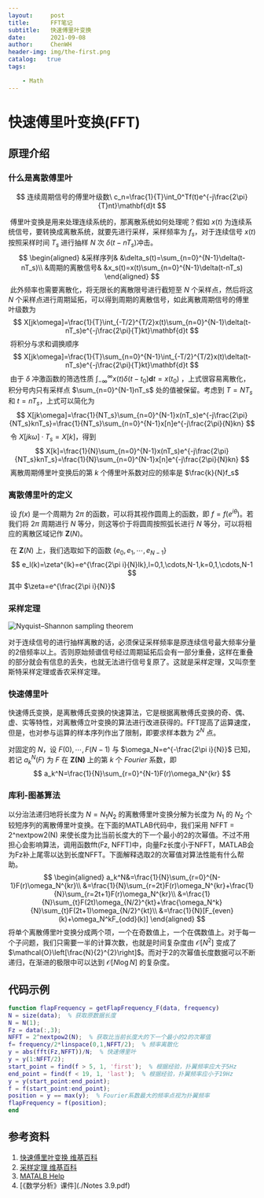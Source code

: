 ```yaml
---
layout:     post
title:      FFT笔记 
subtitle:   快速傅里叶变换 
date:       2021-09-08
author:     ChenWH
header-img: img/the-first.png
catalog:   true
tags:

    - Math
---
```




<script type="text/x-mathjax-config">
  MathJax.Hub.Config({
    tex2jax: {
      inlineMath: [ ['$','$'], ["\\(","\\)"] ],
      processEscapes: true
    }
  });
</script>
<script src='https://cdnjs.cloudflare.com/ajax/libs/mathjax/2.7.4/MathJax.js?config=TeX-MML-AM_CHTML' async></script>

# 快速傅里叶变换(FFT)

## 原理介绍

### 什么是离散傅里叶

$$
连续周期信号的傅里叶级数\ c_n=\frac{1}{T}\int_0^Tf(t)e^{-j\frac{2\pi}{T}nt}\mathbf{d}t
$$

​		傅里叶变换是用来处理连续系统的，那离散系统如何处理呢？假如 $x(t)$ 为连续系统信号，要转换成离散系统，就要先进行采样，采样频率为 $f_s$，对于连续信号 $x(t)$ 按照采样时间 $T_s$ 进行抽样 $N$ 次 $\delta(t-nT_s)$冲击。
$$
\begin{aligned}
	&采样序列& &\delta_s(t)=\sum_{n=0}^{N-1}\delta(t-nT_s)\\
	&周期的离散信号& &x_s(t)=x(t)\sum_{n=0}^{N-1}\delta(t-nT_s)
\end{aligned}
$$
​		此外频率也需要离散化，将无限长的离散限号进行截短至 $N$ 个采样点，然后将这 $N$ 个采样点进行周期延拓，可以得到周期的离散信号，如此离散周期信号的傅里叶级数为
$$
X[jk\omega]=\frac{1}{T}\int_{-T/2}^{T/2}x(t)\sum_{n=0}^{N-1}\delta(t-nT_s)e^{-j\frac{2\pi}{T}kt}\mathbf{d}t
$$
​		将积分与求和调换顺序
$$
X[jk\omega]=\frac{1}{T}\sum_{n=0}^{N-1}\int_{-T/2}^{T/2}x(t)\delta(t-nT_s)e^{-j\frac{2\pi}{T}kt}\mathbf{d}t
$$
​		由于 $\delta$ 冲激函数的筛选性质 $\int_{-\infty}^{\infty}x(t)\delta(t-t_0)\mathbf{d}t=x(t_0)$ ，上式很容易离散化，积分号内只有采样点 $\sum_{n=0}^{N-1}nT_s$ 处的值被保留。考虑到 $T=NT_s$ 和 $t=nT_s$，上式可以简化为
$$
X[jk\omega]=\frac{1}{NT_s}\sum_{n=0}^{N-1}x(nT_s)e^{-j\frac{2\pi}{NT_s}knT_s}=\frac{1}{NT_s}\sum_{n=0}^{N-1}x[n]e^{-j\frac{2\pi}{N}kn}
$$
​		令 $X[jk\omega]\cdot T_s=X[k]$，得到
$$
X[k]=\frac{1}{N}\sum_{n=0}^{N-1}x(nT_s)e^{-j\frac{2\pi}{NT_s}knT_s}=\frac{1}{N}\sum_{n=0}^{N-1}x[n]e^{-j\frac{2\pi}{N}kn}
$$
​		离散周期傅里叶变换后的第 $k$ 个傅里叶系数对应的频率是 $\frac{k}{N}f_s$

### 离散傅里叶的定义

​		设 $f(x)$ 是一个周期为 $2\pi$ 的函数，可以将其视作圆周上的函数，即 $f=f(e^{i\theta})$。若我们将 $2\pi$ 周期进行 $N$ 等分，则这等价于将圆周按照弧长进行 $N$ 等分，可以将相应的离散区域记作 $\mathbf{Z}(N)$。

​		在 $\mathbf{Z}(N)$ 上，我们选取如下的函数 $\{e_0,e_1,\cdots,e_{N-1}\}$
$$
e_l(k)=\zeta^{lk}=e^{\frac{2\pi i}{N}lk},l=0,1,\cdots,N-1,k=0,1,\cdots,N-1
$$
其中 $\zeta=e^{\frac{2\pi i}{N}}$



### 采样定理

![Nyquist–Shannon sampling theorem](https://i.loli.net/2021/09/08/93lso4UhrjzYFGq.jpg)

对于连续信号的进行抽样离散的话，必须保证采样频率是原连续信号最大频率分量的2倍频率以上。否则原始频谱信号经过周期延拓后会有一部分重叠，这样在重叠的部分就会有信息的丢失，也就无法进行信号复原了。这就是采样定理，又叫奈奎斯特采样定理或香农采样定理。

### 快速傅里叶

快速傅氏变换，是离散傅氏变换的快速算法，它是根据离散傅氏变换的奇、偶、虚、实等特性，对离散傅立叶变换的算法进行改进获得的。FFT提高了运算速度，但是，也对参与运算的样本序列作出了限制，即要求样本数为 $2^N$ 点。

对固定的 $N$，设 $F(0),\cdots,F(N-1)$ 与 $\omega_N=e^{-\frac{2\pi i}{N}}$ 已知，若记 $a_k^N(F)$ 为 $F$ 在 $\mathbf{Z(N)}$ 上的第 $k$ 个 $Fourier$ 系数，即
$$
a_k^N=\frac{1}{N}\sum_{r=0}^{N-1}F(r)\omega_N^{kr}
$$

### 库利-图基算法

以分治法递归地将长度为 $N=N_1N_2$ 的离散傅里叶变换分解为长度为 $N_1$ 的 $N_2$ 个较短序列的离散傅里叶变换。在下面的MATLAB代码中，我们采用 NFFT = 2^nextpow2(N) 来使长度为比当前长度大的下一个最小的2的次幂值。不过不用担心会影响算法，调用函数fft(Fz, NFFT)中，向量Fz长度小于NFFT，MATLAB会为Fz补上尾零以达到长度NFFT。下面解释选取2的次幂值对算法性能有什么帮助。
$$
\begin{aligned}
	a_k^N&=\frac{1}{N}\sum_{r=0}^{N-1}F(r)\omega_N^{kr}\\
	&=\frac{1}{N}\sum_{r=2t}F(r)\omega_N^{kr}+\frac{1}{N}\sum_{r=2t+1}F(r)\omega_N^{kr}\\
	&=\frac{1}{N}\sum_{t}F(2t)\omega_{N/2}^{kt}+\frac{\omega_N^k}{N}\sum_{t}F(2t+1)\omega_{N/2}^{kt}\\
	&=\frac{1}{N}[F_{even}(k)+\omega_N^kF_{odd}(k)]
\end{aligned}
$$
将单个离散傅里叶变换分成两个项，一个在奇数值上，一个在偶数值上。对于每一个子问题，我们只需要一半的计算次数，也就是时间复杂度由 $\mathcal{O}\left[N^{2}\right]$ 变成了 $\mathcal{O}\left[\frac{N}{2}^{2}\right]$。而对于2的次幂值长度数据可以不断递归，在渐进的极限中可以达到 $\mathcal{O}\left[N\log N\right]$ 的复杂度。

## 代码示例

```matlab
function flapFrequency = getFlapFrequency_F(data, frequency)
N = size(data);  % 获取原数据长度
N = N(1);
Fz = data(:,3);
NFFT = 2^nextpow2(N);  % 获取比当前长度大的下一个最小的2的次幂值
f= frequency/2*linspace(0,1,NFFT/2);  % 频率离散化
y = abs(fft(Fz,NFFT))/N;  % 快速傅里叶
y = y(1:NFFT/2);
start_point = find(f > 5, 1, 'first');  % 根据经验，扑翼频率应大于5Hz
end_point = find(f < 19, 1, 'last');  % 根据经验，扑翼频率应小于19Hz
y = y(start_point:end_point);
f = f(start_point:end_point);
position = y == max(y);  % Fourier系数最大的频率点视为扑翼频率
flapFrequency = f(position);
end
```



## 参考资料

1. [快速傅里叶变换 维基百科](https://zh.wikipedia.org/wiki/%E5%BF%AB%E9%80%9F%E5%82%85%E9%87%8C%E5%8F%B6%E5%8F%98%E6%8D%A2)
2. [采样定理 维基百科](https://zh.wikipedia.org/wiki/%E9%87%87%E6%A0%B7%E5%AE%9A%E7%90%86)
3. [MATALB Help](https://ww2.mathworks.cn/help/matlab/ref/fft.html?searchHighlight=fft&s_tid=srchtitle)
4. [《数学分析》课件](./Notes 3.9.pdf)
